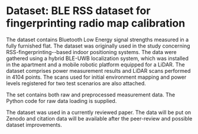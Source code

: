 # Dataset: BLE RSS dataset for fingerprinting radio map calibration

The dataset contains Bluetooth Low Energy signal strengths measured in a fully furnished flat.  The dataset was originally used in the study concerning RSS-fingerprinting--based indoor positioning systems. The data were gathered using a hybrid BLE-UWB localization system, which was installed in the apartment and a mobile robotic platform equipped for a LiDAR. The dataset comprises power measurement results and LiDAR scans performed in 4104 points. The scans used for initial environment mapping and power levels registered for two test scenarios are also attached. 

The set contains both raw and preprocessed measurement data. The Python code for raw data loading is supplied.

The dataset was used in a currently reviewed paper. The data will be put on Zenodo and citation data will be available after the peer-review and possible dataset improvements.

